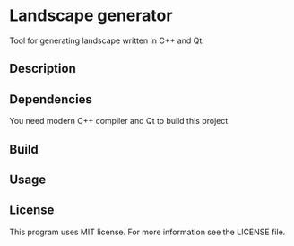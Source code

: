 # Landscape generator

Tool for generating landscape written in C++ and Qt.

## Description

## Dependencies

You need modern C++ compiler and Qt to build this project

## Build

## Usage

## License

This program uses MIT license. For more information see the LICENSE file.
